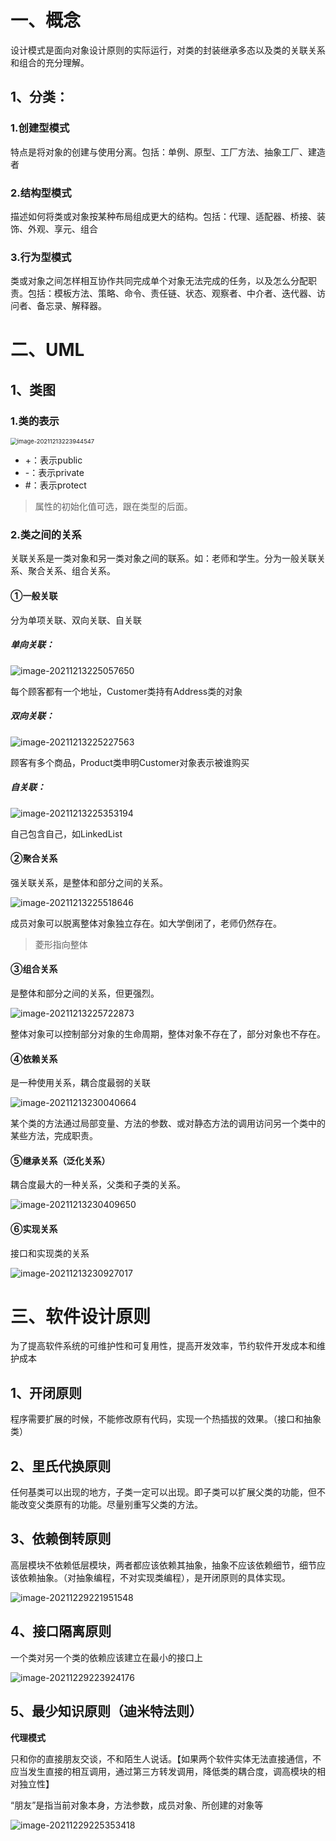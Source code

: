 # 一、概念

设计模式是面向对象设计原则的实际运行，对类的封装继承多态以及类的关联关系和组合的充分理解。



## 1、分类：

### 1.创建型模式

特点是将对象的创建与使用分离。包括：单例、原型、工厂方法、抽象工厂、建造者



### 2.结构型模式

描述如何将类或对象按某种布局组成更大的结构。包括：代理、适配器、桥接、装饰、外观、享元、组合



### 3.行为型模式

类或对象之间怎样相互协作共同完成单个对象无法完成的任务，以及怎么分配职责。包括：模板方法、策略、命令、责任链、状态、观察者、中介者、迭代器、访问者、备忘录、解释器。





# 二、UML



## 1、类图



### 1.类的表示

<img src="%E8%AE%BE%E8%AE%A1%E6%A8%A1%E5%BC%8F.assets/image-20211213223944547.png" alt="image-20211213223944547" style="zoom: 67%;" />

- +：表示public
- -：表示private
- #：表示protect

> 属性的初始化值可选，跟在类型的后面。





### 2.类之间的关系

关联关系是一类对象和另一类对象之间的联系。如：老师和学生。分为一般关联关系、聚合关系、组合关系。



#### ①一般关联

分为单项关联、双向关联、自关联



##### 单向关联：

![image-20211213225057650](%E8%AE%BE%E8%AE%A1%E6%A8%A1%E5%BC%8F.assets/image-20211213225057650.png)

每个顾客都有一个地址，Customer类持有Address类的对象







##### 双向关联：

![image-20211213225227563](%E8%AE%BE%E8%AE%A1%E6%A8%A1%E5%BC%8F.assets/image-20211213225227563.png)

顾客有多个商品，Product类申明Customer对象表示被谁购买





##### 自关联：

![image-20211213225353194](%E8%AE%BE%E8%AE%A1%E6%A8%A1%E5%BC%8F.assets/image-20211213225353194.png)

自己包含自己，如LinkedList







#### ②聚合关系

强关联关系，是整体和部分之间的关系。

![image-20211213225518646](%E8%AE%BE%E8%AE%A1%E6%A8%A1%E5%BC%8F.assets/image-20211213225518646.png)



成员对象可以脱离整体对象独立存在。如大学倒闭了，老师仍然存在。

> 菱形指向整体





#### ③组合关系

是整体和部分之间的关系，但更强烈。

![image-20211213225722873](%E8%AE%BE%E8%AE%A1%E6%A8%A1%E5%BC%8F.assets/image-20211213225722873.png)



整体对象可以控制部分对象的生命周期，整体对象不存在了，部分对象也不存在。





#### ④依赖关系

是一种使用关系，耦合度最弱的关联

![image-20211213230040664](%E8%AE%BE%E8%AE%A1%E6%A8%A1%E5%BC%8F.assets/image-20211213230040664.png)

某个类的方法通过局部变量、方法的参数、或对静态方法的调用访问另一个类中的某些方法，完成职责。



#### ⑤继承关系（泛化关系）

耦合度最大的一种关系，父类和子类的关系。

![image-20211213230409650](%E8%AE%BE%E8%AE%A1%E6%A8%A1%E5%BC%8F.assets/image-20211213230409650.png)







#### ⑥实现关系

接口和实现类的关系

![image-20211213230927017](%E8%AE%BE%E8%AE%A1%E6%A8%A1%E5%BC%8F.assets/image-20211213230927017.png)





# 三、软件设计原则

为了提高软件系统的可维护性和可复用性，提高开发效率，节约软件开发成本和维护成本



## 1、开闭原则

程序需要扩展的时候，不能修改原有代码，实现一个热插拔的效果。（接口和抽象类）





## 2、里氏代换原则

任何基类可以出现的地方，子类一定可以出现。即子类可以扩展父类的功能，但不能改变父类原有的功能。尽量别重写父类的方法。









## 3、依赖倒转原则

高层模块不依赖低层模块，两者都应该依赖其抽象，抽象不应该依赖细节，细节应该依赖抽象。（对抽象编程，不对实现类编程），是开闭原则的具体实现。

![image-20211229221951548](%E8%AE%BE%E8%AE%A1%E6%A8%A1%E5%BC%8F.assets/image-20211229221951548.png)





## 4、接口隔离原则

一个类对另一个类的依赖应该建立在最小的接口上

![image-20211229223924176](%E8%AE%BE%E8%AE%A1%E6%A8%A1%E5%BC%8F.assets/image-20211229223924176.png)



## 5、最少知识原则（迪米特法则）

**代理模式**

只和你的直接朋友交谈，不和陌生人说话。【如果两个软件实体无法直接通信，不应当发生直接的相互调用，通过第三方转发调用，降低类的耦合度，调高模块的相对独立性】

“朋友”是指当前对象本身，方法参数，成员对象、所创建的对象等

![image-20211229225353418](%E8%AE%BE%E8%AE%A1%E6%A8%A1%E5%BC%8F.assets/image-20211229225353418.png)







































